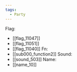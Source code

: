 ```yaml
---
tags:
  - Party
---
```

Flag:
- [[flag_11047]]
- [[flag_11051]]
- [[flag_11040]]
Fn:
- [[sub000_function2]]
Sound:
- [[sound_503]]
Name:
- [[name_10]]
